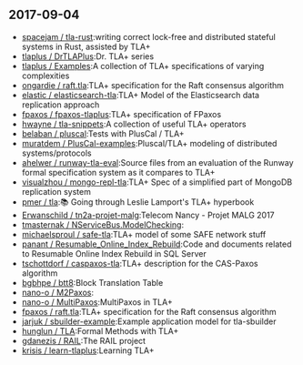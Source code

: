 ## 2017-09-04

* [spacejam / tla-rust](https://github.com/spacejam/tla-rust):writing correct lock-free and distributed stateful systems in Rust, assisted by TLA+
* [tlaplus / DrTLAPlus](https://github.com/tlaplus/DrTLAPlus):Dr. TLA+ series
* [tlaplus / Examples](https://github.com/tlaplus/Examples):A collection of TLA+ specifications of varying complexities
* [ongardie / raft.tla](https://github.com/ongardie/raft.tla):TLA+ specification for the Raft consensus algorithm
* [elastic / elasticsearch-tla](https://github.com/elastic/elasticsearch-tla):TLA+ Model of the Elasticsearch data replication approach
* [fpaxos / fpaxos-tlaplus](https://github.com/fpaxos/fpaxos-tlaplus):TLA+ specification of FPaxos
* [hwayne / tla-snippets](https://github.com/hwayne/tla-snippets):A collection of useful TLA+ operators
* [belaban / pluscal](https://github.com/belaban/pluscal):Tests with PlusCal / TLA+
* [muratdem / PlusCal-examples](https://github.com/muratdem/PlusCal-examples):Pluscal/TLA+ modeling of distributed systems/protocols
* [ahelwer / runway-tla-eval](https://github.com/ahelwer/runway-tla-eval):Source files from an evaluation of the Runway formal specification system as it compares to TLA+
* [visualzhou / mongo-repl-tla](https://github.com/visualzhou/mongo-repl-tla):TLA+ Spec of a simplified part of MongoDB replication system
* [pmer / tla](https://github.com/pmer/tla):📚 Going through Leslie Lamport's TLA+ hyperbook
* [Erwanschild / tn2a-projet-malg](https://github.com/Erwanschild/tn2a-projet-malg):Telecom Nancy - Projet MALG 2017
* [tmasternak / NServiceBus.ModelChecking](https://github.com/tmasternak/NServiceBus.ModelChecking):
* [michaelsproul / safe-tla](https://github.com/michaelsproul/safe-tla):TLA+ model of some SAFE network stuff
* [panant / Resumable_Online_Index_Rebuild](https://github.com/panant/Resumable_Online_Index_Rebuild):Code and documents related to Resumable Online Index Rebuild in SQL Server
* [tschottdorf / caspaxos-tla](https://github.com/tschottdorf/caspaxos-tla):TLA+ description for the CAS-Paxos algorithm
* [bgbhpe / btt8](https://github.com/bgbhpe/btt8):Block Translation Table
* [nano-o / M2Paxos](https://github.com/nano-o/M2Paxos):
* [nano-o / MultiPaxos](https://github.com/nano-o/MultiPaxos):MultiPaxos in TLA+
* [fpaxos / raft.tla](https://github.com/fpaxos/raft.tla):TLA+ specification for the Raft consensus algorithm
* [jarjuk / sbuilder-example](https://github.com/jarjuk/sbuilder-example):Example application model for tla-sbuilder
* [hunglun / TLA](https://github.com/hunglun/TLA):Formal Methods with TLA+
* [gdanezis / RAIL](https://github.com/gdanezis/RAIL):The RAIL project
* [krisis / learn-tlaplus](https://github.com/krisis/learn-tlaplus):Learning TLA+
